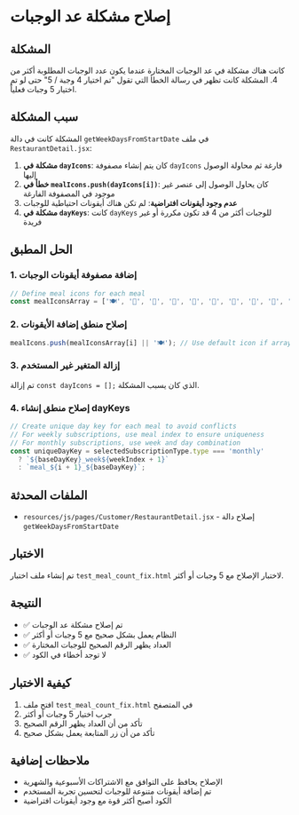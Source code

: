 # إصلاح مشكلة عد الوجبات

## المشكلة
كانت هناك مشكلة في عد الوجبات المختارة عندما يكون عدد الوجبات المطلوبة أكثر من 4. المشكلة كانت تظهر في رسالة الخطأ التي تقول "تم اختيار 4 وجبة / 5" حتى لو تم اختيار 5 وجبات فعلياً.

## سبب المشكلة
المشكلة كانت في دالة `getWeekDaysFromStartDate` في ملف `RestaurantDetail.jsx`:

1. **مشكلة في `dayIcons`**: كان يتم إنشاء مصفوفة `dayIcons` فارغة ثم محاولة الوصول إليها
2. **خطأ في `mealIcons.push(dayIcons[i])`**: كان يحاول الوصول إلى عنصر غير موجود في المصفوفة الفارغة
3. **عدم وجود أيقونات افتراضية**: لم تكن هناك أيقونات احتياطية للوجبات
4. **مشكلة في `dayKeys`**: كانت `dayKeys` للوجبات أكثر من 4 قد تكون مكررة أو غير فريدة

## الحل المطبق

### 1. إضافة مصفوفة أيقونات الوجبات
```javascript
// Define meal icons for each meal
const mealIconsArray = ['🍽️', '🥘', '🍲', '🍛', '🍜', '🍝', '🍱', '🥗', '🍳', '🥙', '🌮', '🌯', '🍕', '🍔', '🌭', '🥪'];
```

### 2. إصلاح منطق إضافة الأيقونات
```javascript
mealIcons.push(mealIconsArray[i] || '🍽️'); // Use default icon if array is too short
```

### 3. إزالة المتغير غير المستخدم
تم إزالة `const dayIcons = [];` الذي كان يسبب المشكلة.

### 4. إصلاح منطق إنشاء dayKeys
```javascript
// Create unique day key for each meal to avoid conflicts
// For weekly subscriptions, use meal index to ensure uniqueness
// For monthly subscriptions, use week and day combination
const uniqueDayKey = selectedSubscriptionType.type === 'monthly' 
  ? `${baseDayKey}_week${weekIndex + 1}` 
  : `meal_${i + 1}_${baseDayKey}`;
```

## الملفات المحدثة
- `resources/js/pages/Customer/RestaurantDetail.jsx` - إصلاح دالة `getWeekDaysFromStartDate`

## الاختبار
تم إنشاء ملف اختبار `test_meal_count_fix.html` لاختبار الإصلاح مع 5 وجبات أو أكثر.

## النتيجة
- ✅ تم إصلاح مشكلة عد الوجبات
- ✅ النظام يعمل بشكل صحيح مع 5 وجبات أو أكثر
- ✅ العداد يظهر الرقم الصحيح للوجبات المختارة
- ✅ لا توجد أخطاء في الكود

## كيفية الاختبار
1. افتح ملف `test_meal_count_fix.html` في المتصفح
2. جرب اختيار 5 وجبات أو أكثر
3. تأكد من أن العداد يظهر الرقم الصحيح
4. تأكد من أن زر المتابعة يعمل بشكل صحيح

## ملاحظات إضافية
- الإصلاح يحافظ على التوافق مع الاشتراكات الأسبوعية والشهرية
- تم إضافة أيقونات متنوعة للوجبات لتحسين تجربة المستخدم
- الكود أصبح أكثر قوة مع وجود أيقونات افتراضية
